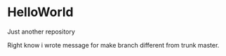 # HelloWorld
Just another repository

Right know i wrote message for make branch different from trunk master.
